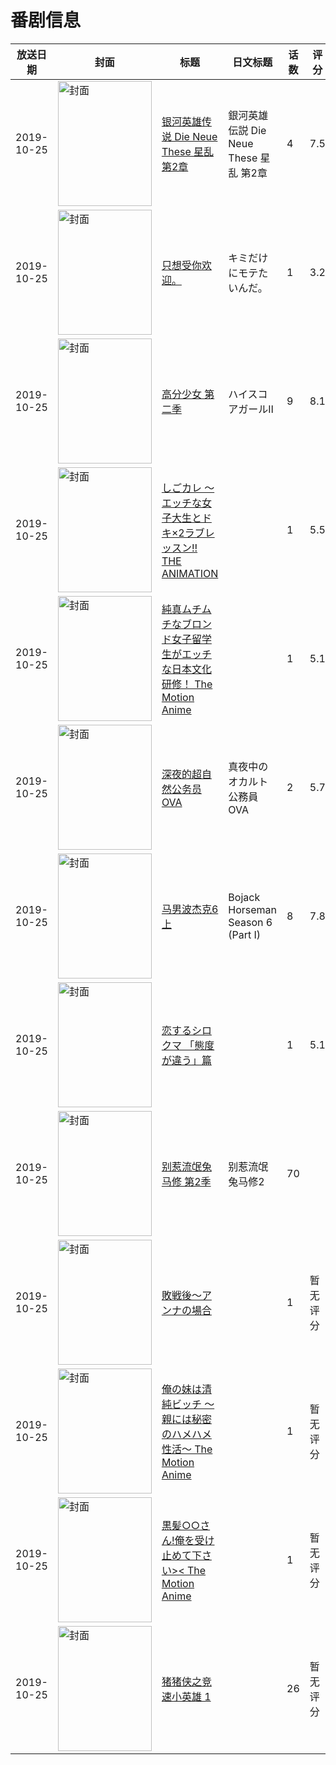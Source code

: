# 番剧信息

|放送日期|封面|标题|日文标题|话数|评分|评分人数|
|---|---|---|---|---|---|---|
|2019-10-25|<img src="//lain.bgm.tv/pic/cover/c/55/3f/226223_UWGuf.jpg" alt="封面" style="width:150px;height:200px;object-fit:cover;">|[银河英雄传说 Die Neue These 星乱 第2章](https://bangumi.tv/subject/226223)|銀河英雄伝説 Die Neue These 星乱 第2章|4|7.5|820人评分|
|2019-10-25|<img src="//lain.bgm.tv/pic/cover/c/78/45/243168_mjB2Z.jpg" alt="封面" style="width:150px;height:200px;object-fit:cover;">|[只想受你欢迎。](https://bangumi.tv/subject/243168)|キミだけにモテたいんだ。|1|3.2|84人评分|
|2019-10-25|<img src="//lain.bgm.tv/pic/cover/c/bc/f7/278569_XOcJU.jpg" alt="封面" style="width:150px;height:200px;object-fit:cover;">|[高分少女 第二季](https://bangumi.tv/subject/278569)|ハイスコアガールⅡ|9|8.1|4154人评分|
|2019-10-25|<img src="/img/no_icon_subject.png" alt="封面" style="width:150px;height:200px;object-fit:cover;">|[しごカレ ～エッチな女子大生とドキ×2ラブレッスン!! THE ANIMATION](https://bangumi.tv/subject/285132)||1|5.5|167人评分|
|2019-10-25|<img src="/img/no_icon_subject.png" alt="封面" style="width:150px;height:200px;object-fit:cover;">|[純真ムチムチなブロンド女子留学生がエッチな日本文化研修！ The Motion Anime](https://bangumi.tv/subject/289997)||1|5.1|19人评分|
|2019-10-25|<img src="//lain.bgm.tv/pic/cover/c/79/6a/292573_YD1k2.jpg" alt="封面" style="width:150px;height:200px;object-fit:cover;">|[深夜的超自然公务员 OVA](https://bangumi.tv/subject/292573)|真夜中のオカルト公務員 OVA|2|5.7|53人评分|
|2019-10-25|<img src="//lain.bgm.tv/pic/cover/c/85/85/293658_kBdAS.jpg" alt="封面" style="width:150px;height:200px;object-fit:cover;">|[马男波杰克6 上](https://bangumi.tv/subject/293658)|Bojack Horseman Season 6 (Part I)|8|7.8|134人评分|
|2019-10-25|<img src="//lain.bgm.tv/pic/cover/c/2a/d1/294283_Ma4eM.jpg" alt="封面" style="width:150px;height:200px;object-fit:cover;">|[恋するシロクマ 「態度が違う」篇](https://bangumi.tv/subject/294283)||1|5.1|17人评分|
|2019-10-25|<img src="//lain.bgm.tv/pic/cover/c/17/6f/305577_CwLOZ.jpg" alt="封面" style="width:150px;height:200px;object-fit:cover;">|[别惹流氓兔马修 第2季](https://bangumi.tv/subject/305577)|别惹流氓兔马修2|70|||
|2019-10-25|<img src="/img/no_icon_subject.png" alt="封面" style="width:150px;height:200px;object-fit:cover;">|[敗戦後～アンナの場合](https://bangumi.tv/subject/306645)||1|暂无评分|少于10人评分|
|2019-10-25|<img src="/img/no_icon_subject.png" alt="封面" style="width:150px;height:200px;object-fit:cover;">|[俺の妹は清純ビッチ ～親には秘密のハメハメ性活～ The Motion Anime](https://bangumi.tv/subject/320497)||1|暂无评分|少于10人评分|
|2019-10-25|<img src="/img/no_icon_subject.png" alt="封面" style="width:150px;height:200px;object-fit:cover;">|[黒髪○○さん!俺を受け止めて下さい>< The Motion Anime](https://bangumi.tv/subject/344221)||1|暂无评分|少于10人评分|
|2019-10-25|<img src="//lain.bgm.tv/pic/cover/c/67/e2/384748_PQJ1Q.jpg" alt="封面" style="width:150px;height:200px;object-fit:cover;">|[猪猪侠之竞速小英雄 1](https://bangumi.tv/subject/384748)||26|暂无评分|少于10人评分|
